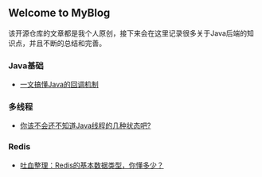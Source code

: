 ## Welcome to MyBlog

该开源仓库的文章都是我个人原创，接下来会在这里记录很多关于Java后端的知识点，并且不断的总结和完善。

### Java基础
- [一文搞懂Java的回调机制](https://juejin.im/post/5ed75e95e51d45788d1cc637)

### 多线程
- [你该不会还不知道Java线程的几种状态吧?](https://juejin.im/post/5ed9df78f265da77160044bb)

### Redis
- [吐血整理：Redis的基本数据类型，你懂多少？](https://juejin.im/post/5eda1f92e51d45785f51d78e)
